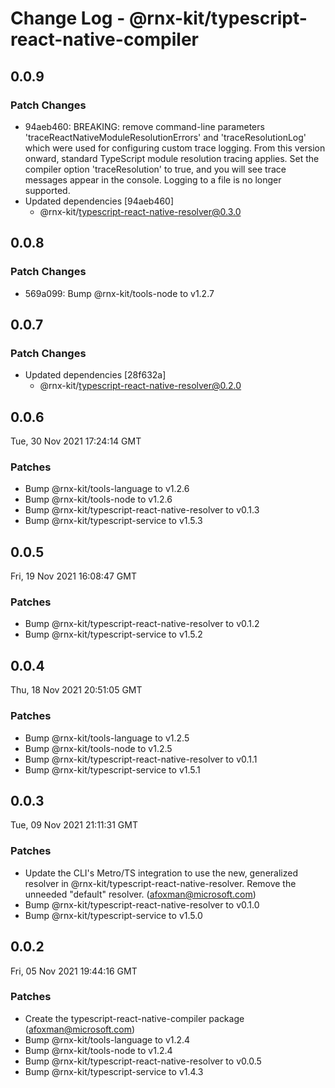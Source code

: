 # Change Log - @rnx-kit/typescript-react-native-compiler

## 0.0.9

### Patch Changes

- 94aeb460: BREAKING: remove command-line parameters
  'traceReactNativeModuleResolutionErrors' and 'traceResolutionLog' which were
  used for configuring custom trace logging. From this version onward, standard
  TypeScript module resolution tracing applies. Set the compiler option
  'traceResolution' to true, and you will see trace messages appear in the
  console. Logging to a file is no longer supported.
- Updated dependencies [94aeb460]
  - @rnx-kit/typescript-react-native-resolver@0.3.0

## 0.0.8

### Patch Changes

- 569a099: Bump @rnx-kit/tools-node to v1.2.7

## 0.0.7

### Patch Changes

- Updated dependencies [28f632a]
  - @rnx-kit/typescript-react-native-resolver@0.2.0

## 0.0.6

Tue, 30 Nov 2021 17:24:14 GMT

### Patches

- Bump @rnx-kit/tools-language to v1.2.6
- Bump @rnx-kit/tools-node to v1.2.6
- Bump @rnx-kit/typescript-react-native-resolver to v0.1.3
- Bump @rnx-kit/typescript-service to v1.5.3

## 0.0.5

Fri, 19 Nov 2021 16:08:47 GMT

### Patches

- Bump @rnx-kit/typescript-react-native-resolver to v0.1.2
- Bump @rnx-kit/typescript-service to v1.5.2

## 0.0.4

Thu, 18 Nov 2021 20:51:05 GMT

### Patches

- Bump @rnx-kit/tools-language to v1.2.5
- Bump @rnx-kit/tools-node to v1.2.5
- Bump @rnx-kit/typescript-react-native-resolver to v0.1.1
- Bump @rnx-kit/typescript-service to v1.5.1

## 0.0.3

Tue, 09 Nov 2021 21:11:31 GMT

### Patches

- Update the CLI's Metro/TS integration to use the new, generalized resolver in @rnx-kit/typescript-react-native-resolver. Remove the unneeded "default" resolver. (afoxman@microsoft.com)
- Bump @rnx-kit/typescript-react-native-resolver to v0.1.0
- Bump @rnx-kit/typescript-service to v1.5.0

## 0.0.2

Fri, 05 Nov 2021 19:44:16 GMT

### Patches

- Create the typescript-react-native-compiler package (afoxman@microsoft.com)
- Bump @rnx-kit/tools-language to v1.2.4
- Bump @rnx-kit/tools-node to v1.2.4
- Bump @rnx-kit/typescript-react-native-resolver to v0.0.5
- Bump @rnx-kit/typescript-service to v1.4.3
